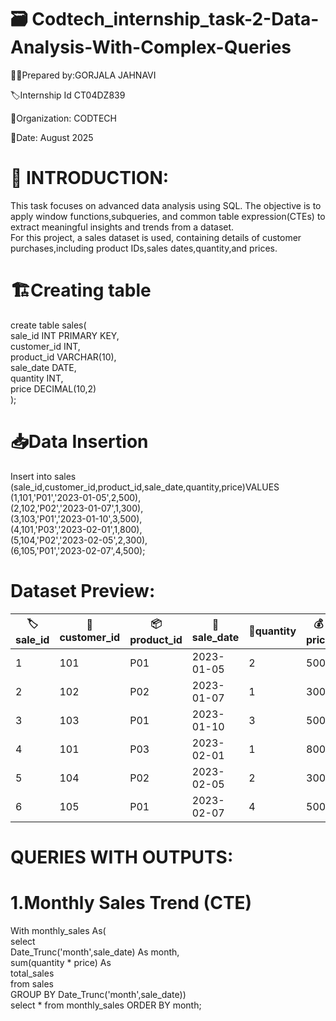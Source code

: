 # 🗃️ Codtech_internship_task-2-Data-Analysis-With-Complex-Queries
👩‍🎓Prepared by:GORJALA JAHNAVI

🏷️Internship Id CT04DZ839

🏢Organization: CODTECH 

📆Date: August 2025

# 📌 INTRODUCTION:

This task focuses on advanced data analysis using SQL. The objective is to apply window functions,subqueries, and common table expression(CTEs) to extract meaningful insights and trends from a dataset.  
For this project, a sales dataset is used, containing details of customer purchases,including product IDs,sales dates,quantity,and prices.

# 🏗️Creating table   
create table sales(   
  sale_id INT PRIMARY KEY,  
  customer_id INT,  
  product_id VARCHAR(10),    
  sale_date DATE,  
  quantity INT,  
  price DECIMAL(10,2)  
  );
  # 📥Data Insertion 
  
  Insert into sales (sale_id,customer_id,product_id,sale_date,quantity,price)VALUES  
  (1,101,'P01','2023-01-05',2,500),  
  (2,102,'P02','2023-01-07',1,300),  
  (3,103,'P01','2023-01-10',3,500),  
  (4,101,'P03','2023-02-01',1,800),  
  (5,104,'P02','2023-02-05',2,300),  
  (6,105,'P01','2023-02-07',4,500); 
  # Dataset Preview:
  |🏷️sale_id|👤 customer_id|📦product_id|📆 sale_date| 🔢quantity| 💰price|
  |----------|--------------|-------------|-------------|-----------|---------|
  |1         | 101          | P01         | 2023-01-05 | 2          | 500    |
  |2         | 102           | P02        | 2023-01-07 | 1          | 300     |
  |3         | 103          | P01        | 2023-01-10 | 3          | 500     |
  |4        | 101          | P03       | 2023-02-01 | 1          | 800     |
  |5         | 104           | P02        | 2023-02-05 | 2          | 300     |
  |6         | 105           | P01        | 2023-02-07 | 4          | 500     |  
  # QUERIES WITH OUTPUTS:  
  # 1.Monthly Sales Trend (CTE)   
  With monthly_sales As(  
  select    
        Date_Trunc('month',sale_date)
  As month,  
        sum(quantity * price) As  
    total_sales  
       from sales  
       GROUP BY Date_Trunc('month',sale_date))  
       select * from monthly_sales  ORDER BY month;
       
       
        
  

  
  
  
  
  
  

